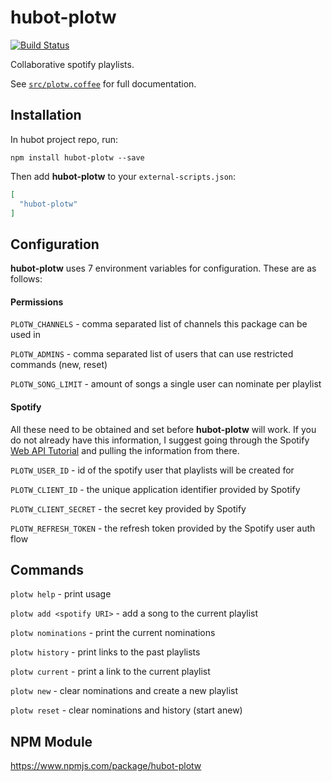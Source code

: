 # hubot-plotw

[![Build Status](https://travis-ci.org/nginth/hubot-plotw.svg?branch=master)](https://travis-ci.org/nginth/hubot-plotw)

Collaborative spotify playlists.

See [`src/plotw.coffee`](src/plotw.coffee) for full documentation.

## Installation

In hubot project repo, run:

`npm install hubot-plotw --save`

Then add **hubot-plotw** to your `external-scripts.json`:

```json
[
  "hubot-plotw"
]
```

## Configuration

**hubot-plotw** uses 7 environment variables for configuration. These are as follows:

#### Permissions
`PLOTW_CHANNELS` - comma separated list of channels this package can be used in

`PLOTW_ADMINS` - comma separated list of users that can use restricted commands (new, reset)

`PLOTW_SONG_LIMIT` - amount of songs a single user can nominate per playlist

#### Spotify

All these need to be obtained and set before **hubot-plotw** will work. If you do not already have this information, I suggest going through the Spotify [Web API Tutorial](https://developer.spotify.com/web-api/tutorial/) and pulling the information from there.

`PLOTW_USER_ID` - id of the spotify user that playlists will be created for

`PLOTW_CLIENT_ID` - the unique application identifier provided by Spotify

`PLOTW_CLIENT_SECRET` - the secret key provided by Spotify

`PLOTW_REFRESH_TOKEN` - the refresh token provided by the Spotify user auth flow

## Commands

`plotw help`                - print usage

`plotw add <spotify URI>`   - add a song to the current playlist

`plotw nominations`         - print the current nominations

`plotw history`             - print links to the past playlists

`plotw current`             - print a link to the current playlist

`plotw new`                 - clear nominations and create a new playlist

`plotw reset`               - clear nominations and history (start anew)


## NPM Module

https://www.npmjs.com/package/hubot-plotw
